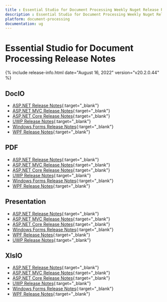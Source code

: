 ```yaml
---
title : Essential Studio for Document Processing Weekly Nuget Release Release Notes  
description : Essential Studio for Document Processing Weekly Nuget Release Release Notes  
platform: document-processing
documentation: ug
---
```


# Essential Studio for Document Processing  Release Notes  

{% include release-info.html date="August 16, 2022" version="v20.2.0.44" %} 

## DocIO

* [ASP.NET Release Notes](/aspnet/release-notes/v20.2.0.44#docio){:target="_blank"}
* [ASP.NET MVC Release Notes](/aspnetmvc/release-notes/v20.2.0.44#docio){:target="_blank"}
* [ASP.NET Core Release Notes](/aspnet-core/release-notes/v20.2.0.44#docio){:target="_blank"}
* [UWP Release Notes](/uwp/release-notes/v20.2.0.44#docio){:target="_blank"}
* [Windows Forms Release Notes](/windowsforms/release-notes/v20.2.0.44#docio){:target="_blank"}
* [WPF Release Notes](/wpf/release-notes/v20.2.0.44#docio){:target="_blank"}


## PDF

* [ASP.NET Release Notes](/aspnet/release-notes/v20.2.0.44#pdf){:target="_blank"}
* [ASP.NET MVC Release Notes](/aspnetmvc/release-notes/v20.2.0.44#pdf){:target="_blank"}
* [ASP.NET Core Release Notes](/aspnet-core/release-notes/v20.2.0.44#pdf){:target="_blank"}
* [UWP Release Notes](/uwp/release-notes/v20.2.0.44#pdf){:target="_blank"}
* [Windows Forms Release Notes](/windowsforms/release-notes/v20.2.0.44#pdf){:target="_blank"}
* [WPF Release Notes](/wpf/release-notes/v20.2.0.44#pdf){:target="_blank"}


## Presentation

* [ASP.NET Release Notes](/aspnet/release-notes/v20.2.0.44#presentation){:target="_blank"}
* [ASP.NET MVC Release Notes](/aspnetmvc/release-notes/v20.2.0.44#presentation){:target="_blank"}
* [ASP.NET Core Release Notes](/aspnet-core/release-notes/v20.2.0.44#presentation){:target="_blank"}
* [Windows Forms Release Notes](/windowsforms/release-notes/v20.2.0.44#presentation){:target="_blank"}
* [WPF Release Notes](/wpf/release-notes/v20.2.0.44#presentation){:target="_blank"}
* [UWP Release Notes](/uwp/release-notes/v20.2.0.44#presentation){:target="_blank"}


## XlsIO

* [ASP.NET Release Notes](/aspnet/release-notes/v20.2.0.44#xlsio){:target="_blank"}
* [ASP.NET MVC Release Notes](/aspnetmvc/release-notes/v20.2.0.44#xlsio){:target="_blank"}
* [ASP.NET Core Release Notes](/aspnet-core/release-notes/v20.2.0.44#xlsio){:target="_blank"}
* [UWP Release Notes](/uwp/release-notes/v20.2.0.44#xlsio){:target="_blank"}
* [Windows Forms Release Notes](/windowsforms/release-notes/v20.2.0.44#xlsio){:target="_blank"}
* [WPF Release Notes](/wpf/release-notes/v20.2.0.44#xlsio){:target="_blank"}